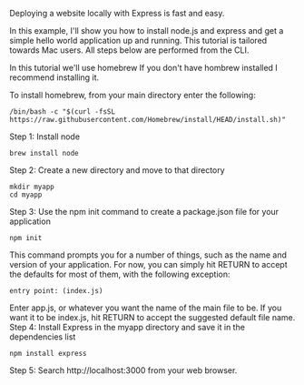 Deploying a website locally with Express is fast and easy.

In this example, I'll show you how to install node.js and express and get a simple hello world application up and running. This tutorial is tailored towards Mac users. All steps below are performed from the CLI.

In this tutorial we'll use homebrew If you don't have hombrew installed I recommend installing it. 

To install homebrew, from your main directory enter the following:
```
/bin/bash -c "$(curl -fsSL https://raw.githubusercontent.com/Homebrew/install/HEAD/install.sh)"
```
Step 1: Install node
```
brew install node
```
Step 2: Create a new directory and move to that directory
```
mkdir myapp
cd myapp
```
Step 3: Use the npm init command to create a package.json file for your application
```
npm init
```
This command prompts you for a number of things, such as the name and version of your application. For now, you can simply hit RETURN to accept the defaults for most of them, with the following exception:
```
entry point: (index.js)
```
Enter app.js, or whatever you want the name of the main file to be. If you want it to be index.js, hit RETURN to accept the suggested default file name.
Step 4: Install Express in the myapp directory and save it in the dependencies list
```
npm install express
```
Step 5: Search http://localhost:3000 from your web browser.
